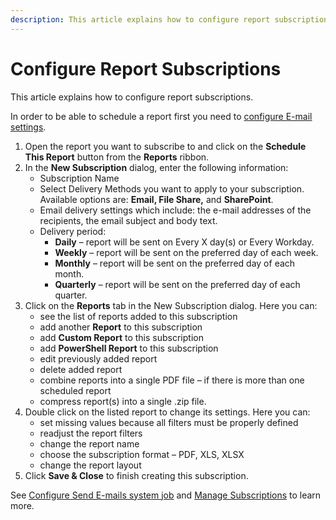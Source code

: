 ```yaml
---
description: This article explains how to configure report subscriptions in SysKit Monitor.
---
```


# Configure Report Subscriptions

This article explains how to configure report subscriptions.

In order to be able to schedule a report first you need to [configure E-mail settings](../../get-to-know-syskit-monitor/backstage-screen/configuration/options.md#send-e-mails).

1. Open the report you want to subscribe to and click on the **Schedule This Report** button from the **Reports** ribbon.
2. In the **New Subscription** dialog, enter the following information:
   * Subscription Name
   * Select Delivery Methods you want to apply to your subscription. Available options are: **Email, File Share,** and **SharePoint**.
   * Email delivery settings which include: the e-mail addresses of the recipients, the email subject and body text.
   * Delivery period:
     * **Daily** – report will be sent on Every X day\(s\) or Every Workday.
     * **Weekly** – report will be sent on the preferred day of each week.
     * **Monthly** – report will be sent on the preferred day of each month.
     * **Quarterly** – report will be sent on the preferred day of each quarter.
3. Click on the **Reports** tab in the New Subscription dialog. Here you can:
   * see the list of reports added to this subscription
   * add another **Report** to this subscription
   * add **Custom Report** to this subscription
   * add **PowerShell Report** to this subscription
   * edit previously added report
   * delete added report
   * combine reports into a single PDF file – if there is more than one scheduled report
   * compress report\(s\) into a single .zip file.
4. Double click on the listed report to change its settings. Here you can:
   * set missing values because all filters must be properly defined
   * readjust the report filters
   * change the report name
   * choose the subscription format – PDF, XLS, XLSX
   * change the report layout
5. Click **Save & Close** to finish creating this subscription.

See [Configure Send E-mails system job](../../get-to-know-syskit-monitor/backstage-screen/configuration/options.md#send-e-mails) and [Manage Subscriptions](../../get-to-know-syskit-monitor/backstage-screen/manage-data-gathering.md#manage-subscriptions) to learn more.

